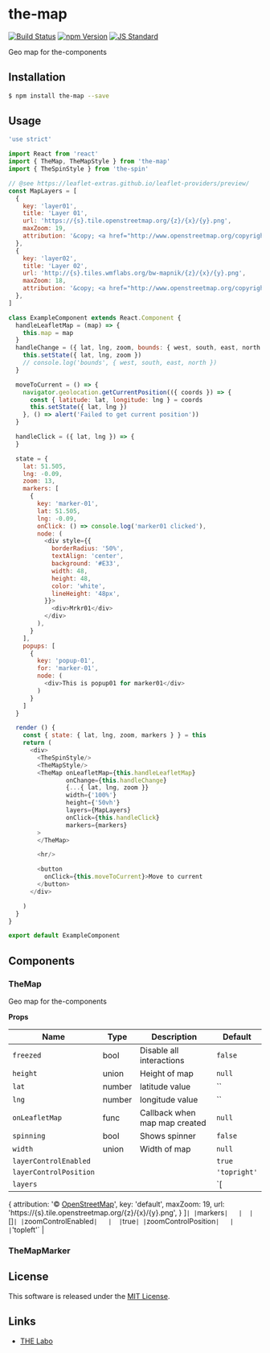 the-map
==========

<!---
This file is generated by the-tmpl. Do not update manually.
--->

<!-- Badge Start -->
<a name="badges"></a>

[![Build Status][bd_travis_shield_url]][bd_travis_url]
[![npm Version][bd_npm_shield_url]][bd_npm_url]
[![JS Standard][bd_standard_shield_url]][bd_standard_url]

[bd_repo_url]: https://github.com/the-labo/the-map
[bd_travis_url]: http://travis-ci.org/the-labo/the-map
[bd_travis_shield_url]: http://img.shields.io/travis/the-labo/the-map.svg?style=flat
[bd_travis_com_url]: http://travis-ci.com/the-labo/the-map
[bd_travis_com_shield_url]: https://api.travis-ci.com/the-labo/the-map.svg?token=
[bd_license_url]: https://github.com/the-labo/the-map/blob/master/LICENSE
[bd_npm_url]: http://www.npmjs.org/package/the-map
[bd_npm_shield_url]: http://img.shields.io/npm/v/the-map.svg?style=flat
[bd_standard_url]: http://standardjs.com/
[bd_standard_shield_url]: https://img.shields.io/badge/code%20style-standard-brightgreen.svg

<!-- Badge End -->


<!-- Description Start -->
<a name="description"></a>

Geo map for the-components

<!-- Description End -->


<!-- Overview Start -->
<a name="overview"></a>



<!-- Overview End -->


<!-- Sections Start -->
<a name="sections"></a>

<!-- Section from "doc/guides/01.Installation.md.hbs" Start -->

<a name="section-doc-guides-01-installation-md"></a>

Installation
-----

```bash
$ npm install the-map --save
```


<!-- Section from "doc/guides/01.Installation.md.hbs" End -->

<!-- Section from "doc/guides/02.Usage.md.hbs" Start -->

<a name="section-doc-guides-02-usage-md"></a>

Usage
---------

```javascript
'use strict'

import React from 'react'
import { TheMap, TheMapStyle } from 'the-map'
import { TheSpinStyle } from 'the-spin'

// @see https://leaflet-extras.github.io/leaflet-providers/preview/
const MapLayers = [
  {
    key: 'layer01',
    title: 'Layer 01',
    url: 'https://{s}.tile.openstreetmap.org/{z}/{x}/{y}.png',
    maxZoom: 19,
    attribution: '&copy; <a href="http://www.openstreetmap.org/copyright">OpenStreetMap</a>'
  },
  {
    key: 'layer02',
    title: 'Layer 02',
    url: 'http://{s}.tiles.wmflabs.org/bw-mapnik/{z}/{x}/{y}.png',
    maxZoom: 18,
    attribution: '&copy; <a href="http://www.openstreetmap.org/copyright">OpenStreetMap</a>'
  },
]

class ExampleComponent extends React.Component {
  handleLeafletMap = (map) => {
    this.map = map
  }
  handleChange = ({ lat, lng, zoom, bounds: { west, south, east, north } }) => {
    this.setState({ lat, lng, zoom })
    // console.log('bounds', { west, south, east, north })
  }

  moveToCurrent = () => {
    navigator.geolocation.getCurrentPosition(({ coords }) => {
      const { latitude: lat, longitude: lng } = coords
      this.setState({ lat, lng })
    }, () => alert('Failed to get current position'))
  }

  handleClick = ({ lat, lng }) => {
  }

  state = {
    lat: 51.505,
    lng: -0.09,
    zoom: 13,
    markers: [
      {
        key: 'marker-01',
        lat: 51.505,
        lng: -0.09,
        onClick: () => console.log('marker01 clicked'),
        node: (
          <div style={{
            borderRadius: '50%',
            textAlign: 'center',
            background: '#E33',
            width: 48,
            height: 48,
            color: 'white',
            lineHeight: '48px',
          }}>
            <div>Mrkr01</div>
          </div>
        ),
      }
    ],
    popups: [
      {
        key: 'popup-01',
        for: 'marker-01',
        node: (
          <div>This is popup01 for marker01</div>
        )
      }
    ]
  }

  render () {
    const { state: { lat, lng, zoom, markers } } = this
    return (
      <div>
        <TheSpinStyle/>
        <TheMapStyle/>
        <TheMap onLeafletMap={this.handleLeafletMap}
                onChange={this.handleChange}
                {...{ lat, lng, zoom }}
                width={'100%'}
                height={'50vh'}
                layers={MapLayers}
                onClick={this.handleClick}
                markers={markers}
        >
        </TheMap>

        <hr/>

        <button
          onClick={this.moveToCurrent}>Move to current
        </button>
      </div>

    )
  }
}

export default ExampleComponent

```


<!-- Section from "doc/guides/02.Usage.md.hbs" End -->

<!-- Section from "doc/guides/03.Components.md.hbs" Start -->

<a name="section-doc-guides-03-components-md"></a>

Components
-----------

### TheMap

Geo map for the-components

**Props**

| Name | Type | Description | Default |
| --- | --- | ---- | ---- |
| `freezed` | bool  | Disable all interactions | `false` |
| `height` | union  | Height of map | `null` |
| `lat` | number  | latitude value | `` |
| `lng` | number  | longitude value | `` |
| `onLeafletMap` | func  | Callback when map map created | `null` |
| `spinning` | bool  | Shows spinner | `false` |
| `width` | union  | Width of map | `null` |
| `layerControlEnabled` |   |  | `true` |
| `layerControlPosition` |   |  | `'topright'` |
| `layers` |   |  | `[
  {
    attribution: '&copy; <a href="http://www.openstreetmap.org/copyright">OpenStreetMap</a>',
    key: 'default',
    maxZoom: 19,
    url: 'https://{s}.tile.openstreetmap.org/{z}/{x}/{y}.png',
  }
]` |
| `markers` |   |  | `[]` |
| `zoomControlEnabled` |   |  | `true` |
| `zoomControlPosition` |   |  | `'topleft'` |

### TheMapMarker






<!-- Section from "doc/guides/03.Components.md.hbs" End -->


<!-- Sections Start -->


<!-- LICENSE Start -->
<a name="license"></a>

License
-------
This software is released under the [MIT License](https://github.com/the-labo/the-map/blob/master/LICENSE).

<!-- LICENSE End -->


<!-- Links Start -->
<a name="links"></a>

Links
------

+ [THE Labo][t_h_e_labo_url]

[t_h_e_labo_url]: https://github.com/the-labo

<!-- Links End -->
